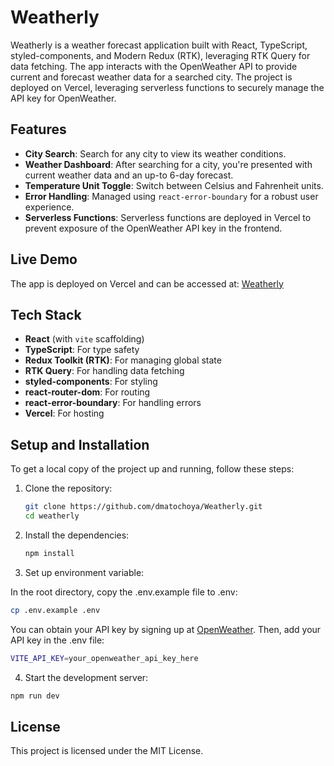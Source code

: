 # Weatherly

Weatherly is a weather forecast application built with React, TypeScript, styled-components, and Modern Redux (RTK), leveraging RTK Query for data fetching. The app interacts with the OpenWeather API to provide current and forecast weather data for a searched city. The project is deployed on Vercel, leveraging serverless functions to securely manage the API key for OpenWeather.

## Features

- **City Search**: Search for any city to view its weather conditions.
- **Weather Dashboard**: After searching for a city, you're presented with current weather data and an up-to 6-day forecast.
- **Temperature Unit Toggle**: Switch between Celsius and Fahrenheit units.
- **Error Handling**: Managed using `react-error-boundary` for a robust user experience.
- **Serverless Functions**: Serverless functions are deployed in Vercel to prevent exposure of the OpenWeather API key in the frontend.

## Live Demo

The app is deployed on Vercel and can be accessed at: [Weatherly](https://weatherlytoday.vercel.app/)

## Tech Stack

- **React** (with `vite` scaffolding)
- **TypeScript**: For type safety
- **Redux Toolkit (RTK)**: For managing global state
- **RTK Query**: For handling data fetching
- **styled-components**: For styling
- **react-router-dom**: For routing
- **react-error-boundary**: For handling errors
- **Vercel**: For hosting

## Setup and Installation

To get a local copy of the project up and running, follow these steps:

1. Clone the repository:

   ```bash
   git clone https://github.com/dmatochoya/Weatherly.git
   cd weatherly
   ```

2. Install the dependencies:

   ```bash
   npm install
   ```

3. Set up environment variable:

In the root directory, copy the .env.example file to .env:

```bash
cp .env.example .env
```

You can obtain your API key by signing up at [OpenWeather](https://openweathermap.org/).
Then, add your API key in the .env file:

```bash
VITE_API_KEY=your_openweather_api_key_here
```

4. Start the development server:

```bash
npm run dev
```

## License

This project is licensed under the MIT License.
